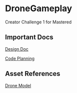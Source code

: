 # DroneGameplay
Creator Challenge 1 for Mastered

## Important Docs
[Design Doc](https://docs.google.com/document/d/1mr8VL4kTStArJn64KTRfmdPOgLqRG69cIy8okf6m1yI/edit?usp=sharing)

[Code Planning](https://docs.google.com/document/d/1mr8VL4kTStArJn64KTRfmdPOgLqRG69cIy8okf6m1yI/edit?usp=sharing)

## Asset References
[Drone Model](https://assetstore.unity.com/packages/3d/vehicles/air/simple-drone-190684)